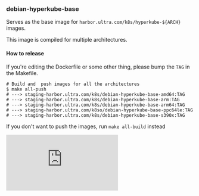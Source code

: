 ### debian-hyperkube-base

Serves as the base image for `harbor.ultra.com/k8s/hyperkube-${ARCH}`
images.

This image is compiled for multiple architectures.

#### How to release

If you're editing the Dockerfile or some other thing, please bump the `TAG` in the Makefile.

```console
# Build and  push images for all the architectures
$ make all-push
# ---> staging-harbor.ultra.com/k8s/debian-hyperkube-base-amd64:TAG
# ---> staging-harbor.ultra.com/k8s/debian-hyperkube-base-arm:TAG
# ---> staging-harbor.ultra.com/k8s/debian-hyperkube-base-arm64:TAG
# ---> staging-harbor.ultra.com/k8so/debian-hyperkube-base-ppc64le:TAG
# ---> staging-harbor.ultra.com/k8s/debian-hyperkube-base-s390x:TAG
```

If you don't want to push the images, run `make all-build` instead


[![Analytics](https://kubernetes-site.appspot.com/UA-36037335-10/GitHub/build/debian-hyperkube-base/README.md?pixel)]()
